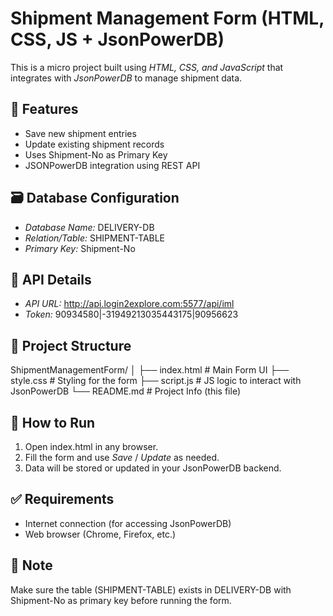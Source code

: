 # Shipment Management Form (HTML, CSS, JS + JsonPowerDB)

This is a micro project built using *HTML, CSS, and JavaScript* that integrates with *JsonPowerDB* to manage shipment data.

## 🔧 Features

- Save new shipment entries
- Update existing shipment records
- Uses Shipment-No as Primary Key
- JSONPowerDB integration using REST API

## 🗃 Database Configuration

- *Database Name:* DELIVERY-DB
- *Relation/Table:* SHIPMENT-TABLE
- *Primary Key:* Shipment-No

## 🔗 API Details

- *API URL:* http://api.login2explore.com:5577/api/iml
- *Token:* 90934580|-31949213035443175|90956623

## 📁 Project Structure


ShipmentManagementForm/
│
├── index.html       # Main Form UI
├── style.css        # Styling for the form
├── script.js        # JS logic to interact with JsonPowerDB
└── README.md        # Project Info (this file)


## 🚀 How to Run

1. Open index.html in any browser.
2. Fill the form and use *Save* / *Update* as needed.
3. Data will be stored or updated in your JsonPowerDB backend.

## ✅ Requirements

- Internet connection (for accessing JsonPowerDB)
- Web browser (Chrome, Firefox, etc.)

## 📌 Note

Make sure the table (SHIPMENT-TABLE) exists in DELIVERY-DB with Shipment-No as primary key before running the form.

